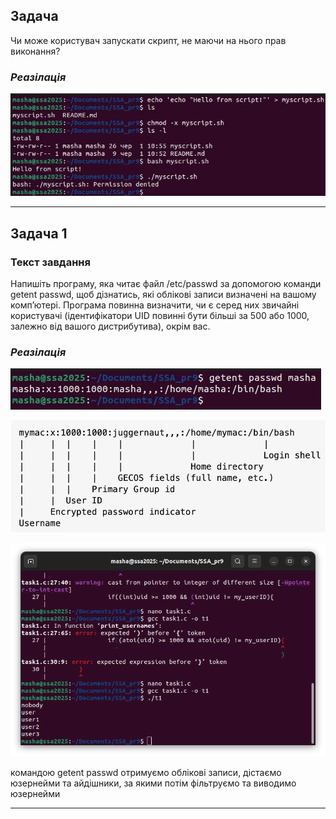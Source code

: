 ## Задача
Чи може користувач запускати скрипт, не маючи на нього прав виконання? 
### *Реазілація*
![-](bash_test.jpeg)
_______

## Задача 1

### Текст завдання
 Напишіть програму, яка читає файл /etc/passwd за допомогою команди getent passwd, щоб дізнатись, які облікові записи визначені на вашому комп’ютері.
 Програма повинна визначити, чи є серед них звичайні користувачі (ідентифікатори UID повинні бути більші за 500 або 1000, залежно від вашого дистрибутива), окрім вас.
### *Реазілація*
![-](cmnd_test.jpeg)

![-](getent_passwd.png)

![task1](result.png)

командою getent passwd отримуємо облікові записи, дістаємо юзернейми та айдішники, за якими потім фільтруємо та виводимо юзернейми
_______
